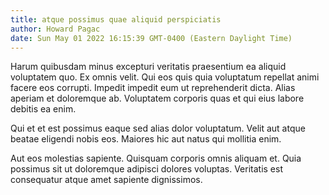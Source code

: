 ```yaml
---
title: atque possimus quae aliquid perspiciatis
author: Howard Pagac
date: Sun May 01 2022 16:15:39 GMT-0400 (Eastern Daylight Time)
---
```

Harum quibusdam minus excepturi veritatis praesentium ea aliquid voluptatem quo. Ex omnis velit. Qui eos quis quia voluptatum repellat animi facere eos corrupti. Impedit impedit eum ut reprehenderit dicta. Alias aperiam et doloremque ab. Voluptatem corporis quas et qui eius labore debitis ea enim.

 Qui et et est possimus eaque sed alias dolor voluptatum. Velit aut atque beatae eligendi nobis eos. Maiores hic aut natus qui mollitia enim.

 Aut eos molestias sapiente. Quisquam corporis omnis aliquam et. Quia possimus sit ut doloremque adipisci dolores voluptas. Veritatis est consequatur atque amet sapiente dignissimos.